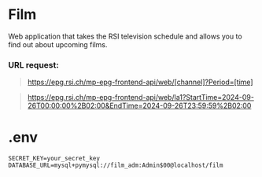 # Film

Web application that takes the RSI television schedule and allows you to find out about upcoming films.

### URL request:

> https://epg.rsi.ch/mp-epg-frontend-api/web/[channel]?Period=[time]

> https://epg.rsi.ch/mp-epg-frontend-api/web/la1?StartTime=2024-09-26T00:00:00%2B02:00&EndTime=2024-09-26T23:59:59%2B02:00
> 


# .env
~~~
SECRET_KEY=your_secret_key
DATABASE_URL=mysql+pymysql://film_adm:Admin$00@localhost/film
~~~